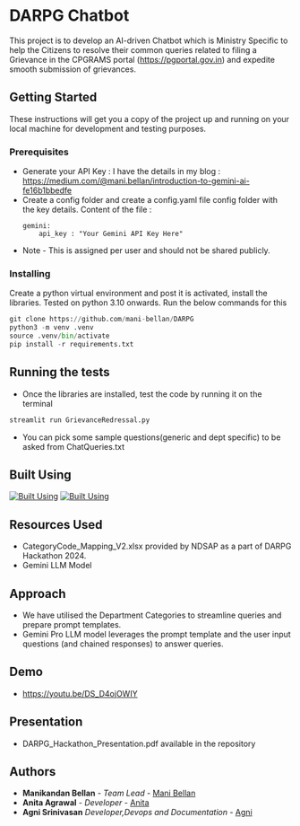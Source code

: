 # DARPG Chatbot

This project is to develop an AI-driven Chatbot which is Ministry Specific to help the Citizens to resolve their common queries related to filing a Grievance in the CPGRAMS portal (https://pgportal.gov.in) and expedite smooth submission of grievances.

## Getting Started

These instructions will get you a copy of the project up and running on your local machine for development and testing purposes. 

### Prerequisites

* Generate your API Key : I have the details in my blog : https://medium.com/@mani.bellan/introduction-to-gemini-ai-fe16b1bbedfe
* Create a config folder and create a config.yaml file config folder with the key details. Content of the file :
    ```
    gemini:
        api_key : "Your Gemini API Key Here"
    ```    
* Note - This is assigned per user and should not be shared publicly.


### Installing

Create a python virtual environment and post it is activated, install the libraries. Tested on python 3.10 onwards.
Run the below commands for this
```python
git clone https://github.com/mani-bellan/DARPG
python3 -m venv .venv
source .venv/bin/activate
pip install -r requirements.txt
```

## Running the tests

* Once the libraries are installed, test the code by running it on the terminal
 ```python
streamlit run GrievanceRedressal.py
```
* You can pick some sample questions(generic and dept specific) to be asked from ChatQueries.txt

## Built Using
[![Built Using](https://skillicons.dev/icons?i=python,vscode&perline=3)](https://skillicons.dev)
[![Built Using](https://raw.githubusercontent.com/rlew631/rlew631/b09a7af3f30f8b5a5428dbeb07b9021622018685/red_streamlit.svg)](https://streamlit.io/)


## Resources Used
* CategoryCode_Mapping_V2.xlsx provided by NDSAP as a part of DARPG Hackathon 2024.
* Gemini LLM Model

## Approach
* We have utilised the Department Categories to streamline queries and prepare prompt templates.
* Gemini Pro LLM model leverages the prompt template and the user input questions (and chained responses) to answer queries.

## Demo
* https://youtu.be/DS_D4ojOWIY

## Presentation
* DARPG_Hackathon_Presentation.pdf available in the repository

## Authors

* **Manikandan Bellan** - *Team Lead*  - [Mani Bellan](https://github.com/mani-bellan/)
* **Anita Agrawal**  - *Developer* - [Anita](https://github.com/jagnanianita05)
* **Agni Srinivasan** *Developer,Devops and Documentation* - [Agni](https://github.com/agnisrini/agnisrini)



